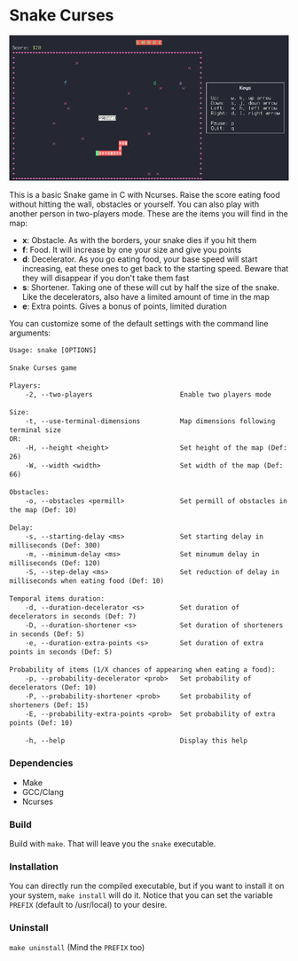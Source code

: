 # Snake Curses

![Snake Curses](screenshot.png)

This is a basic Snake game in C with Ncurses. Raise the score eating food without hitting the wall, obstacles or yourself. You can also play with another person in two-players mode.
These are the items you will find in the map:

- **x**: Obstacle. As with the borders, your snake dies if you hit them
- **f**: Food. It will increase by one your size and give you points
- **d**: Decelerator. As you go eating food, your base speed will start increasing, eat these ones to get back to the starting speed. Beware that they will disappear if you don't take them fast
- **s**: Shortener. Taking one of these will cut by half the size of the snake. Like the decelerators, also have a limited amount of time in the map
- **e**: Extra points. Gives a bonus of points, limited duration

You can customize some of the default settings with the command line arguments:
```
Usage: snake [OPTIONS]

Snake Curses game

Players:
	-2, --two-players                      Enable two players mode

Size:
	-t, --use-terminal-dimensions          Map dimensions following terminal size
OR:
	-H, --height <height>                  Set height of the map (Def: 26)
	-W, --width <width>                    Set width of the map (Def: 66)

Obstacles:
	-o, --obstacles <permill>              Set permill of obstacles in the map (Def: 10)

Delay:
	-s, --starting-delay <ms>              Set starting delay in milliseconds (Def: 300)
	-m, --minimum-delay <ms>               Set minumum delay in milliseconds (Def: 120)
	-S, --step-delay <ms>                  Set reduction of delay in milliseconds when eating food (Def: 10)

Temporal items duration:
	-d, --duration-decelerator <s>         Set duration of decelerators in seconds (Def: 7)
	-D, --duration-shortener <s>           Set duration of shorteners in seconds (Def: 5)
	-e, --duration-extra-points <s>        Set duration of extra points in seconds (Def: 5)

Probability of items (1/X chances of appearing when eating a food):
	-p, --probability-decelerator <prob>   Set probability of decelerators (Def: 10)
	-P, --probability-shortener <prob>     Set probability of shorteners (Def: 15)
	-E, --probability-extra-points <prob>  Set probability of extra points (Def: 10)

	-h, --help                             Display this help
```

### Dependencies
- Make
- GCC/Clang
- Ncurses

### Build
Build with `make`. That will leave you the `snake` executable.

### Installation
You can directly run the compiled executable, but if you want to install it
on your system, `make install` will do it. Notice that you can set the
variable `PREFIX` (default to /usr/local) to your desire.

### Uninstall
`make uninstall` (Mind the `PREFIX` too)
